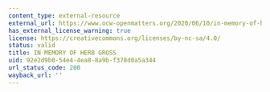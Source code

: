 ```yaml
---
content_type: external-resource
external_url: https://www.ocw-openmatters.org/2020/06/10/in-memory-of-herb-gross/
has_external_license_warning: true
license: https://creativecommons.org/licenses/by-nc-sa/4.0/
status: valid
title: IN MEMORY OF HERB GROSS
uid: 92e2d9b0-54e4-4ea8-8a9b-f378d0a5a344
url_status_code: 200
wayback_url: ''
---
```

